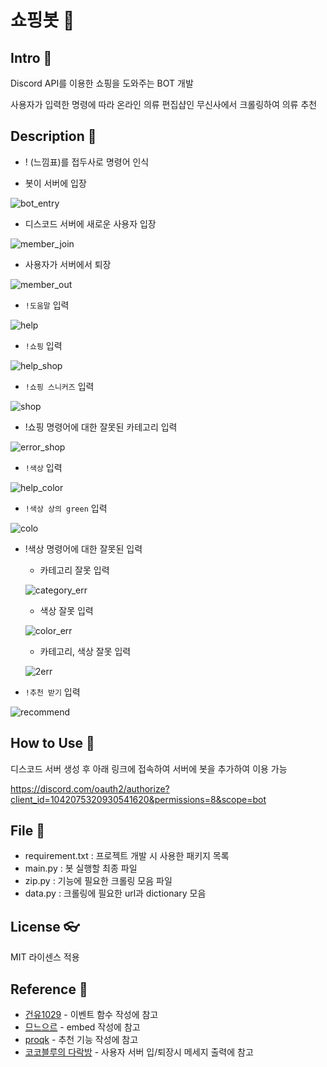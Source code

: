 # 쇼핑봇 :robot:
## Intro :tophat:
Discord API를 이용한 쇼핑을 도와주는 BOT 개발

사용자가 입력한 명령에 따라 온라인 의류 편집샵인 무신사에서 크롤링하여 의류 추천

## Description :shirt:
* ! (느낌표)를 접두사로 명령어 인식


* 봇이 서버에 입장

![bot_entry](https://user-images.githubusercontent.com/107746547/206863164-8e4354a1-6b36-44f3-bdd0-d5bbd26f0104.PNG)


* 디스코드 서버에 새로운 사용자 입장

![member_join](https://user-images.githubusercontent.com/107746547/206863087-bc6bb3f1-9386-4c2b-b528-f0597304ecb6.PNG)


* 사용자가 서버에서 퇴장
 
![member_out](https://user-images.githubusercontent.com/107746547/206863848-58ef70b0-8efc-46ec-9410-3869b40c8c6f.PNG)


* `!도움말` 입력
 
![help](https://user-images.githubusercontent.com/107746547/206863214-f78ccd6d-38f4-43a9-906d-e83d7e9d9d51.PNG)


* `!쇼핑` 입력
 
![help_shop](https://user-images.githubusercontent.com/107746547/206863226-1efb20a8-02d7-40f2-8106-798000b9fd97.PNG)


* `!쇼핑 스니커즈` 입력
 
![shop](https://user-images.githubusercontent.com/107746547/206864295-999c46a2-b453-4570-9dc8-473982c99ad2.PNG)


* !쇼핑 명령어에 대한 잘못된 카테고리 입력
 
![error_shop](https://user-images.githubusercontent.com/107746547/206863394-37c3f689-e4f2-4a56-9d9e-71e1fe7ac217.PNG)


* `!색상` 입력
 
![help_color](https://user-images.githubusercontent.com/107746547/206863409-83692c9c-e4d7-4b61-ac56-dd3147479728.PNG)


* `!색상 상의 green` 입력
 
![colo](https://user-images.githubusercontent.com/107746547/206864299-09c20e28-b289-4229-b53c-e51f4545d2b2.PNG)


* !색상 명령어에 대한 잘못된 입력
 
  * 카테고리 잘못 입력
   
  ![category_err](https://user-images.githubusercontent.com/107746547/206863484-25b92e80-e875-4c62-b7ed-4aa1758c2b44.PNG)
  
  * 색상 잘못 입력
   
  ![color_err](https://user-images.githubusercontent.com/107746547/206863490-c396310b-98cc-4840-b710-96ed639bdc77.PNG)
  
  * 카테고리, 색상 잘못 입력
   
  ![2err](https://user-images.githubusercontent.com/107746547/206863495-1882ab82-f2f3-4048-9a87-48e7dc2e1833.PNG)
  
  
* `!추천 받기` 입력

![recommend](https://user-images.githubusercontent.com/107746547/206863887-325729c2-249a-496d-b70e-c5fbabc63dec.PNG)


## How to Use  :jeans:
디스코드 서버 생성 후 아래 링크에 접속하여 서버에 봇을 추가하여 이용 가능

https://discord.com/oauth2/authorize?client_id=1042075320930541620&permissions=8&scope=bot

## File  :shoe:
* requirement.txt : 프로젝트 개발 시 사용한 패키지 목록
* main.py : 봇 실행할 최종 파일
* zip.py : 기능에 필요한 크롤링 모음 파일
* data.py : 크롤링에 필요한 url과 dictionary 모음

## License :eyeglasses:
MIT 라이센스 적용


## Reference :handbag:
* [건유1029](https://blog.yhs.kr/9) - 이벤트 함수 작성에 참고
* [므느으르](https://m.blog.naver.com/PostView.naver?blogId=seojune5383&logNo=222335067548&targetKeyword=&targetRecommendationCode=1) - embed 작성에 참고
* [proqk](https://foxtrotin.tistory.com/277) - 추천 기능 작성에 참고
* [코코블루의 다락방](https://m.blog.naver.com/6116949/221949748751) - 사용자 서버 입/퇴장시 메세지 출력에 참고

